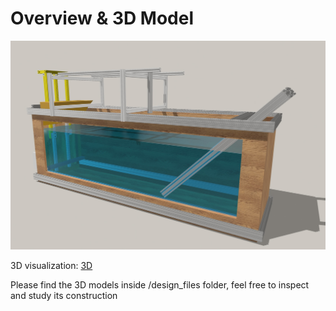# Overview & 3D Model

![Wave Tank 3D model](media/wavetank.jpg)

3D visualization: [3D](https://collaborate.shapr3d.com/v/NPVw5xXpwtwc81BRGQEVF)

Please find the 3D models inside /design_files folder, feel free to inspect and study its construction

